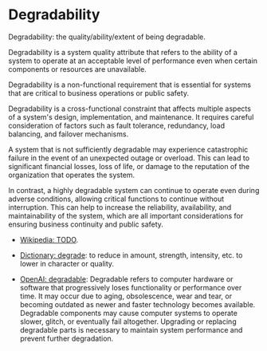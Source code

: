 # Degradability

Degradability: the quality/ability/extent of being degradable.

<span data-chatgpt-prompt="explain degradability (system quality attribute, cross-functional constraint, non-functional requirement)">Degradability is a system quality attribute that refers to the ability of a system to operate at an acceptable level of performance even when certain components or resources are unavailable. 

Degradability is a non-functional requirement that is essential for systems that are critical to business operations or public safety.

Degradability is a cross-functional constraint that affects multiple aspects of a system's design, implementation, and maintenance. It requires careful consideration of factors such as fault tolerance, redundancy, load balancing, and failover mechanisms.

A system that is not sufficiently degradable may experience catastrophic failure in the event of an unexpected outage or overload. This can lead to significant financial losses, loss of life, or damage to the reputation of the organization that operates the system.

In contrast, a highly degradable system can continue to operate even during adverse conditions, allowing critical functions to continue without interruption. This can help to increase the reliability, availability, and maintainability of the system, which are all important considerations for ensuring business continuity and public safety.</span>

* [Wikipedia: TODO](TODO). 

* [Dictionary: degrade](https://www.dictionary.com/browse/degrade): to reduce in amount, strength, intensity, etc. to lower in character or quality.

* [OpenAI: degradable](https:://openai.com): <span data-chatgpt-prompt="define degradable (computers and software)">Degradable refers to computer hardware or software that progressively loses functionality or performance over time. It may occur due to aging, obsolescence, wear and tear, or becoming outdated as newer and faster technology becomes available. Degradable components may cause computer systems to operate slower, glitch, or eventually fail altogether. Upgrading or replacing degradable parts is necessary to maintain system performance and prevent further degradation.</span>
  
